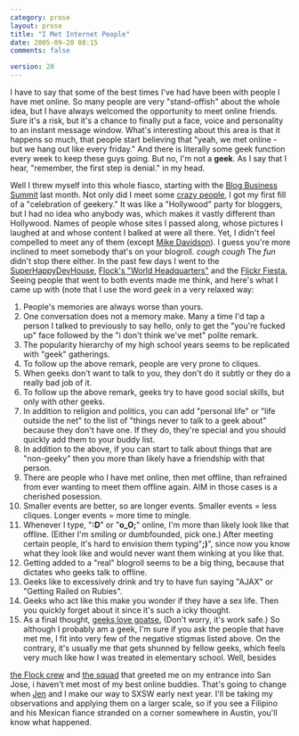 ```yaml
---
category: prose
layout: prose
title: "I Met Internet People"
date: 2005-09-20 08:15
comments: false

version: 20
---
```


I have to say that some of the best times I've had have been with people I have met online. So many people are very "stand-offish" about the whole idea, but I have always welcomed the opportunity to meet online friends. Sure it's a risk, but it's a chance to finally put a face, voice and personality to an instant message window. What's interesting about this area is that it happens so much, that people start believing that "yeah, we met online - but we hang out like every friday." And there is literally some geek function every week to keep these guys going. But no, I'm not a **geek**. As I say that I hear, "remember, the first step is denial." in my head.

Well I threw myself into this whole fiasco, starting with the [Blog Business Summit][1] last month. Not only did I meet some [crazy people][2], I got my first fill of a "celebration of geekery." It was like a "Hollywood" party for bloggers, but I had no idea who anybody was, which makes it vastly different than Hollywood. Names of people whose sites I passed along, whose pictures I laughed at and whose content I balked at were all there. Yet, I didn't feel compelled to meet any of them (except [Mike Davidson][3]). I guess you're more inclined to meet somebody that's on your blogroll. *cough cough* The *fun* didn't stop there either. In the past few days I went to the [SuperHappyDevHouse][4], [Flock's "World Headquarters"][5] and the [Flickr Fiesta.][6] Seeing people that went to both events made me think, and here's what I came up with (note that I use the word *geek* in a very relaxed way:

1.  People's memories are always worse than yours.
2.  One conversation does not a memory make. Many a time I'd tap a person I talked to previously to say hello, only to get the "you're fucked up" face followed by the "i don't think we've met" polite remark.
3.  The popularity hierarchy of my high school years seems to be replicated with "geek" gatherings.
4.  To follow up the above remark, people are very prone to cliques.
5.  When geeks don't want to talk to you, they don't do it subtly or they do a really bad job of it.
6.  To follow up the above remark, geeks try to have good social skills, but only with other geeks.
7.  In addition to religion and politics, you can add "personal life" or "life outside the net" to the list of "things never to talk to a geek about" because they don't have one. If they do, they're special and you should quickly add them to your buddy list.
8.  In addition to the above, if you can start to talk about things that are "non-geeky" then you more than likely have a friendship with that person.
9.  There are people who I have met online, then met offline, than refrained from ever wanting to meet them offline again. AIM in those cases is a cherished posession.
10. Smaller events are better, so are longer events. Smaller events = less cliques. Longer events = more time to mingle.
11. Whenever I type, "**:D**" or "**o_O;**" online, I'm more than likely look like that offline. (Either I'm smiling or dumbfounded, pick one.) After meeting certain people, it's hard to envision them typing"**;)**", since now you know what they look like and would never want them winking at you like that.
12. Getting added to a "real" blogroll seems to be a big thing, because that dictates who geeks talk to offline.
13. Geeks like to excessively drink and try to have fun saying "AJAX" or "Getting Railed on Rubies".
14. Geeks who act like this make you wonder if they have a sex life. Then you quickly forget about it since it's such a icky thought.
15. As a final thought, [geeks love goatse.][7] (Don't worry, it's work safe.) So although I probably am a geek, I'm sure if you ask the people that have met me, I fit into very few of the negative stigmas listed above. On the contrary, it's usually me that gets shunned by fellow geeks, which feels very much like how I was treated in elementary school. Well, besides

[the Flock crew][8] and [the squad][9] that greeted me on my entrance into San Jose, i haven't met most of my best online buddies. That's going to change when [Jen][10] and I make our way to SXSW early next year. I'll be taking my observations and applying them on a larger scale, so if you see a Filipino and his Mexican fiance stranded on a corner somewhere in Austin, you'll know what happened.

[1]: http://blogbusinesssummit.com
[2]: http://usabilityworks.org
[3]: http://www.mikeindustries.com
[4]: http://flickr.com/photos/tags/superhappydevhouse/
[5]: http://www.flickr.com/photos/avalonstar/45071154/
[6]: http://flickr.com/photos/tags/flickrfiesta/
[7]: http://www.boingboing.net/2005/09/19/moment_of_goatse_art.html
[8]: http://flock.com
[9]: http://viatrax.net
[10]: http://livejournal.com/users/moon_of_ice/
